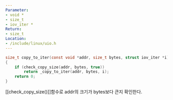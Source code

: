 ```yaml
---
Parameter:
- void *
- size_t
- iov_iter *
Return:
- size_t
Location:
- /include/linux/uio.h
---
```


```c
size_t copy_to_iter(const void *addr, size_t bytes, struct iov_iter *i)
{
	if (check_copy_size(addr, bytes, true))
		return _copy_to_iter(addr, bytes, i);
	return 0;
}
```

[[check_copy_size()]]함수로 addr의 크기가 bytes보다 큰지 확인한다.